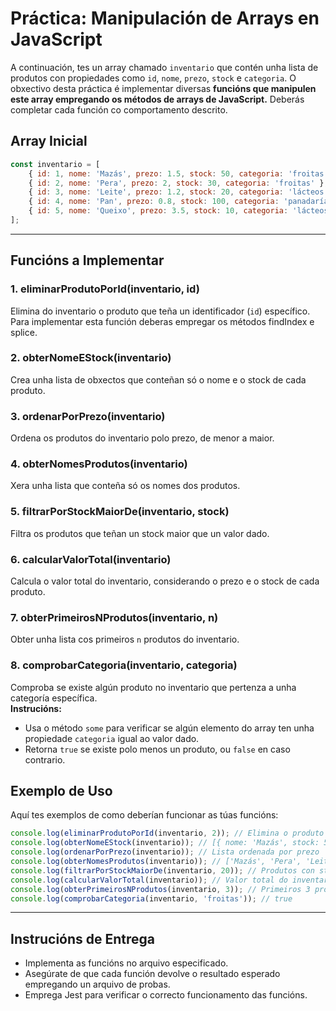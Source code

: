 
# Práctica: Manipulación de Arrays en JavaScript

A continuación, tes un array chamado `inventario` que contén unha lista de produtos con propiedades como `id`, `nome`, `prezo`, `stock` e `categoria`. O obxectivo desta práctica é implementar diversas **funcións que manipulen este array empregando os métodos de arrays de JavaScript.** Deberás completar cada función co comportamento descrito.


## **Array Inicial**

```javascript
const inventario = [
    { id: 1, nome: 'Mazás', prezo: 1.5, stock: 50, categoria: 'froitas' },
    { id: 2, nome: 'Pera', prezo: 2, stock: 30, categoria: 'froitas' },
    { id: 3, nome: 'Leite', prezo: 1.2, stock: 20, categoria: 'lácteos' },
    { id: 4, nome: 'Pan', prezo: 0.8, stock: 100, categoria: 'panadaría' },
    { id: 5, nome: 'Queixo', prezo: 3.5, stock: 10, categoria: 'lácteos' },
];
```

---

## Funcións a Implementar

### **1. eliminarProdutoPorId(inventario, id)**
Elimina do inventario o produto que teña un identificador (`id`) específico.  Para implementar esta función deberas empregar os métodos findIndex e splice. 


### **2. obterNomeEStock(inventario)**

Crea unha lista de obxectos que conteñan só o nome e o stock de cada produto.  

### **3. ordenarPorPrezo(inventario)**

Ordena os produtos do inventario polo prezo, de menor a maior.  


### **4. obterNomesProdutos(inventario)**

Xera unha lista que conteña só os nomes dos produtos.  


### **5. filtrarPorStockMaiorDe(inventario, stock)**

Filtra os produtos que teñan un stock maior que un valor dado.  



### **6. calcularValorTotal(inventario)**

Calcula o valor total do inventario, considerando o prezo e o stock de cada produto.  



### **7. obterPrimeirosNProdutos(inventario, n)**

Obter unha lista cos primeiros `n` produtos do inventario.  
 
### **8. comprobarCategoria(inventario, categoria)**

Comproba se existe algún produto no inventario que pertenza a unha categoría específica.  
**Instrucións:**
- Usa o método `some` para verificar se algún elemento do array ten unha propiedade `categoria` igual ao valor dado.
- Retorna `true` se existe polo menos un produto, ou `false` en caso contrario.


## **Exemplo de Uso**

Aquí tes exemplos de como deberían funcionar as túas funcións:

```javascript
console.log(eliminarProdutoPorId(inventario, 2)); // Elimina o produto coa ID 2 (Pera)
console.log(obterNomeEStock(inventario)); // [{ nome: 'Mazás', stock: 50 }, ...]
console.log(ordenarPorPrezo(inventario)); // Lista ordenada por prezo
console.log(obterNomesProdutos(inventario)); // ['Mazás', 'Pera', 'Leite', 'Pan', 'Queixo']
console.log(filtrarPorStockMaiorDe(inventario, 20)); // Produtos con stock > 20
console.log(calcularValorTotal(inventario)); // Valor total do inventario
console.log(obterPrimeirosNProdutos(inventario, 3)); // Primeiros 3 produtos
console.log(comprobarCategoria(inventario, 'froitas')); // true
```

---

## **Instrucións de Entrega**

- Implementa as funcións no arquivo especificado.
- Asegúrate de que cada función devolve o resultado esperado empregando un arquivo de probas.
- Emprega  Jest para verificar o correcto funcionamento das funcións.

